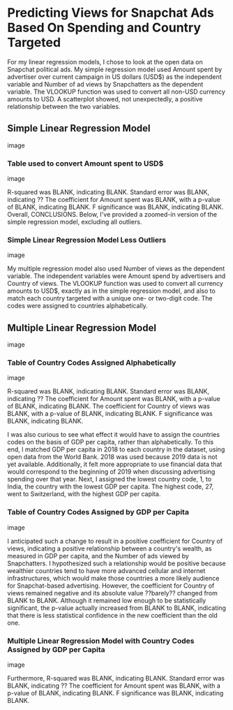 # Predicting Views for Snapchat Ads Based On Spending and Country Targeted
For my linear regression models, I chose to look at the open data on Snapchat political ads. My simple regression model used Amount spent by advertiser over current campaign in US dollars (USD$) as the independent variable and Number of ad views by Snapchatters as the dependent variable. The VLOOKUP function was used to convert all non-USD currency amounts to USD. A scatterplot showed, not unexpectedly, a positive relationship between the two variables.

## Simple Linear Regression Model
image

### Table used to convert Amount spent to USD$
image

R-squared was BLANK, indicating BLANK. Standard error was BLANK, indicating ?? The coefficient for Amount spent was BLANK, with a p-value of BLANK, indicating BLANK. F significance was BLANK, indicating BLANK.
Overall, CONCLUSIONS.
Below, I've provided a zoomed-in version of the simple regression model, excluding all outliers.

### Simple Linear Regression Model Less Outliers
image

My multiple regression model also used Number of views as the dependent variable. The independent variables were Amount spend by advertisers and Country of views. The VLOOKUP function was used to convert all currency amounts to USD$, exactly as in the simple regression model, and also to match each country targeted with a unique one- or two-digit code. The codes were assigned to countries alphabetically.

## Multiple Linear Regression Model
image

### Table of Country Codes Assigned Alphabetically
image

R-squared was BLANK, indicating BLANK. Standard error was BLANK, indicating ?? The coefficient for Amount spent was BLANK, with a p-value of BLANK, indicating BLANK. The coefficient for Country of views was BLANK, with a p-value of BLANK, indicating BLANK. F significance was BLANK, indicating BLANK.

I was also curious to see what effect it would have to assign the countries codes on the basis of GDP per capita, rather than alphabetically. To this end, I matched GDP per capita in 2018 to each country in the dataset, using open data from the World Bank. 2018 was used because 2019 data is not yet available. Additionally, it felt more appropriate to use financial data that would correspond to the beginning of 2019 when discussing advertising spending over that year.
Next, I assigned the lowest country code, 1, to India, the country with the lowest GDP per capita. The highest code, 27, went to Switzerland, with the highest GDP per capita.

### Table of Country Codes Assigned by GDP per Capita
image

I anticipated such a change to result in a positive coefficient for Country of views, indicating a positive relationship between a country's wealth, as measured in GDP per capita, and the Number of ads viewed by Snapchatters. I hypothesized such a relationship would be positive because wealthier countries tend to have more advanced cellular and internet infrastructures, which would make those countries a more likely audience for Snapchat-based advertising.
However, the coefficient for Country of views remained negative and its absolute value ??barely?? changed from BLANK to BLANK. Although it remained low enough to be statistically significant, the p-value actually increased from BLANK to BLANK, indicating that there is less statistical confidence in the new coefficient than the old one.

### Multiple Linear Regression Model with Country Codes Assigned by GDP per Capita
image

Furthermore, R-squared was BLANK, indicating BLANK. Standard error was BLANK, indicating ?? The coefficient for Amount spent was BLANK, with a p-value of BLANK, indicating BLANK. F significance was BLANK, indicating BLANK.
